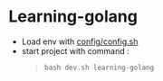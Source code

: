 # Learning-golang

- Load env with [config/config.sh]()
- start project with command :
  > <code>bash dev.sh learning-golang</code>

